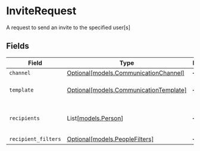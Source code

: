 # InviteRequest

A request to send an invite to the specified user[s]


## Fields

| Field                                                                        | Type                                                                         | Required                                                                     | Description                                                                  |
| ---------------------------------------------------------------------------- | ---------------------------------------------------------------------------- | ---------------------------------------------------------------------------- | ---------------------------------------------------------------------------- |
| `channel`                                                                    | [Optional[models.CommunicationChannel]](../models/communicationchannel.md)   | :heavy_minus_sign:                                                           | N/A                                                                          |
| `template`                                                                   | [Optional[models.CommunicationTemplate]](../models/communicationtemplate.md) | :heavy_minus_sign:                                                           | The type of email to send                                                    |
| `recipients`                                                                 | List[[models.Person](../models/person.md)]                                   | :heavy_minus_sign:                                                           | The people who should receive this invite                                    |
| `recipient_filters`                                                          | [Optional[models.PeopleFilters]](../models/peoplefilters.md)                 | :heavy_minus_sign:                                                           | N/A                                                                          |